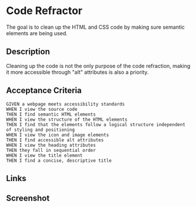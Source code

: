 # Code Refractor 
The goal is to clean up the HTML and CSS code by making sure semantic elements are being used.
## Description
Cleaning up the code is not the only purpose of the code refraction, making it more accessible through "alt" attributes is also a priority. 
## Acceptance Criteria
```
GIVEN a webpage meets accessibility standards
WHEN I view the source code
THEN I find semantic HTML elements
WHEN I view the structure of the HTML elements
THEN I find that the elements follow a logical structure independent of styling and positioning
WHEN I view the icon and image elements
THEN I find accessible alt attributes
WHEN I view the heading attributes
THEN they fall in sequential order
WHEN I view the title element
THEN I find a concise, descriptive title
```
## Links 
## Screenshot
